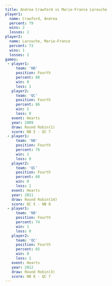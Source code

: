 ```yaml
---
title: Andrea Crawford vs Marie-France Larouche
player1:                      
  name: Crawford, Andrea      
  percent: 79                 
  wins: 2                     
  losses: 1                   
player2:                      
  name: Larouche, Marie-France
  percent: 73                 
  wins: 1                     
  losses: 2                   
games:
 - player1:          
     team: 'NB'      
     position: Fourth
     percent: 88     
     win: 0          
     loss: 1         
   player2:          
     team: 'QC'      
     position: Fourth
     percent: 86     
     win: 1          
     loss: 0         
   event: Hearts       
   year: 2009          
   draw: Round Robin(1)
   score: NB 5 - QC 7  
 - player1:          
     team: 'NB'      
     position: Fourth
     percent: 76     
     win: 1          
     loss: 0         
   player2:          
     team: 'QC'      
     position: Fourth
     percent: 68     
     win: 0          
     loss: 1         
   event: Hearts        
   year: 2011           
   draw: Round Robin(14)
   score: QC 5 - NB 8   
 - player1:          
     team: 'NB'      
     position: Fourth
     percent: 74     
     win: 1          
     loss: 0         
   player2:          
     team: 'QC'      
     position: Fourth
     percent: 65     
     win: 0          
     loss: 1         
   event: Hearts       
   year: 2012          
   draw: Round Robin(3)
   score: NB 8 - QC 7  
---
```

